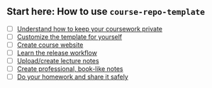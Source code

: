 ## Start here: How to use `course-repo-template`

- [ ] [Understand how to keep your coursework private](./keeping-coursework-private.md)
- [ ] [Customize the template for yourself](./customize-template.md)
- [ ] [Create course website](./create-course-website.md)
- [ ] [Learn the release workflow](./git-release-workflow.md)
- [ ] [Upload/create lecture notes](./lecture-notes.md)
- [ ] [Create professional, book-like notes](./latex-notes.md)
- [ ] [Do your homework and share it safely](./homework.md)
